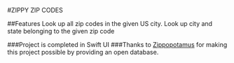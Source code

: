 #ZIPPY ZIP CODES

##Features
Look up all zip codes in the given US city.
Look up city and state belonging to the given zip code

###Project is completed in Swift UI
###Thanks to [Zippopotamus](https://github.com/zippopotamus/zippopotamus/blob/master/README.md) for making this project possible by providing an open database.
